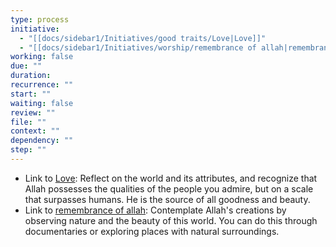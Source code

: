```yaml
---
type: process
initiative:
  - "[[docs/sidebar1/Initiatives/good traits/Love|Love]]"
  - "[[docs/sidebar1/Initiatives/worship/remembrance of allah|remembrance of allah]]"
working: false
due: ""
duration: 
recurrence: ""
start: ""
waiting: false
review: ""
file: ""
context: ""
dependency: ""
step: ""
---
```


* Link to [Love](docs/sidebar1/Initiatives/good%20traits/Love.md): Reflect on the world and its attributes, and recognize that Allah possesses the qualities of the people you admire, but on a scale that surpasses humans. He is the source of all goodness and beauty.
* Link to [remembrance of allah](docs/sidebar1/Initiatives/worship/remembrance%20of%20allah.md): Contemplate Allah's creations by observing nature and the beauty of this world. You can do this through documentaries or exploring places with natural surroundings.
 
